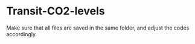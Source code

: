 # Transit-CO2-levels

Make sure that all files are saved in the same folder, and adjust the codes accordingly.
